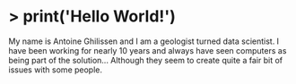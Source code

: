 # > print('Hello World!')

My name is Antoine Ghilissen and I am a geologist turned data scientist. I have been working for nearly 10 years and always have seen computers as being part of the solution... Although they seem to create quite a fair bit of issues with some people.